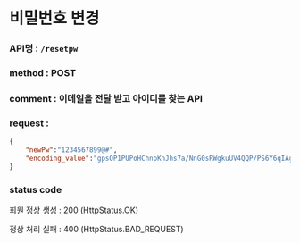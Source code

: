 # 비밀번호 변경
### API명 : `/resetpw`

### method : POST

### comment : 이메일을 전달 받고 아이디를 찾는 API 

### request : 
~~~json
{
    "newPw":"1234567899@#",
    "encoding_value":"gpsOP1PUPoHChnpKnJhs7a/NnG0sRWgkuUV4QQP/PS6Y6qIAgt7BYpFeat8l7yTEBkPETkUwQFY0fVBVWMLQYg=="
}
~~~

### status code
회원 정상 생성 : 200 (HttpStatus.OK)

정상 처리 실패 : 400 (HttpStatus.BAD_REQUEST)